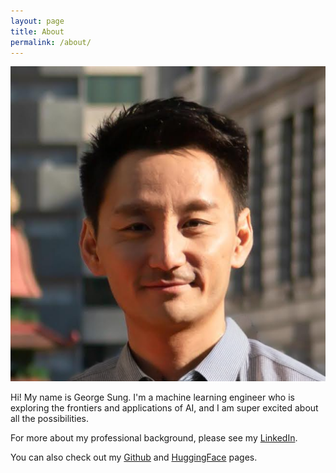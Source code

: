 ```yaml
---
layout: page
title: About
permalink: /about/
---
```


![profile photo](/assets/img/profile_photo.png)

Hi! My name is George Sung. I'm a machine learning engineer who is exploring the frontiers and applications of AI, and I am super excited about all the possibilities.

For more about my professional background, please see my [LinkedIn](https://www.linkedin.com/in/georgesung/).

You can also check out my [Github](https://github.com/georgesung) and [HuggingFace](https://huggingface.co/georgesung) pages.